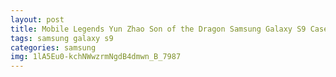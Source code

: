 ```yaml
---
layout: post
title: Mobile Legends Yun Zhao Son of the Dragon Samsung Galaxy S9 Case
tags: samsung galaxy s9
categories: samsung
img: 1lA5Eu0-kchNWwzrmNgdB4dmwn_B_7987
---
```

